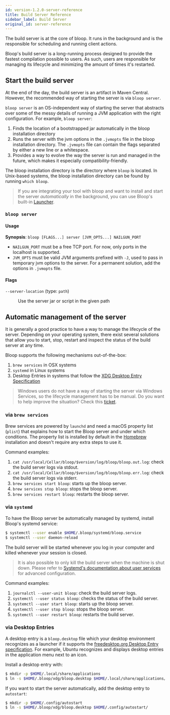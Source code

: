 ```yaml
---
id: version-1.2.0-server-reference
title: Build Server Reference
sidebar_label: Build Server
original_id: server-reference
---
```


The build server is at the core of bloop. It runs in the background and is
the responsible for scheduling and running client actions.

Bloop's build server is a long-running process designed to provide the fastest
compilation possible to users. As such, users are responsible for managing its
lifecycle and minimizing the amount of times it's restarted.

## Start the build server

At the end of the day, the build server is an artifact in Maven Central. However,
the recommended way of starting the server is via `bloop server`.

`bloop server` is an OS-independent way of starting the server that abstracts over
some of the messy details of running a JVM application with the right configuration.
For example, `bloop server`:

1. Finds the location of a bootstrapped jar automatically in the bloop installation
   directory
2. Runs the server with the jvm options in the `.jvmopts` file in the bloop installation
   directory. The `.jvmopts` file can contain the flags separated by either a new line or
   a whitespace.
3. Provides a way to evolve the way the server is run and managed in the future, which
   makes it especially compatibility-friendly.

The bloop installation directory is the directory where `bloop` is located. In Unix-based
systems, the bloop installation directory can be found by running `which bloop`.

<blockquote class="grab-attention">
If you are integrating your tool with bloop and want to install and start the server
<i>automatically</i> in the background, you can use Bloop's built-in <a href="launcher-reference">Launcher</a>.
</blockquote>

### `bloop server`

#### Usage

**Synopsis**: `bloop [FLAGS...] server [JVM_OPTS...] NAILGUN_PORT`

* `NAILGUN_PORT` must be a free TCP port. For now, only ports in the localhost is
  supported.
* `JVM_OPTS` must be valid JVM arguments prefixed with `-J`, used to pass in
  temporary jvm options to the server. For a permanent solution, add the options in
  `.jvmopts` file.

#### Flags

<dl>
<dt><code>--server-location</code> (type: <code>path</code>)</dt>
<dd><p>Use the server jar or script in the given path</p></dd>
</dl>

## Automatic management of the server

It is generally a good practice to have a way to manage the lifecycle of the server.
Depending on your operating system, there exist several solutions that allow you to
start, stop, restart and inspect the status of the build server at any time.

Bloop supports the following mechanisms out-of-the-box:

1. `brew services` in OSX systems
2. `systemd` in Linux systems
3. Desktop Entries in systems that follow the [XDG Desktop Entry Specification](https://standards.freedesktop.org/desktop-entry-spec/latest/)

> Windows users do not have a way of starting the server via Windows Services, so the
> lifecycle management has to be manual. Do you want to help improve the situation?
> Check this [ticket](https://github.com/scalacenter/bloop/issues/766).

### via `brew services`

Brew services are powered by `launchd` and need a macOS property list (`plist`) that explains how to
start the Bloop server and under which conditions. The property list is installed by default in the
[Homebrew](../setup#homebrew) installation and doesn't require any extra steps to use it.

Command examples:

1. `cat /usr/local/Cellar/bloop/$version/log/bloop/bloop.out.log`: check the build server logs via stdout.
2. `cat /usr/local/Cellar/bloop/$version/log/bloop/bloop.err.log`: check the build server logs via stderr.
3. `brew services start bloop`: starts up the bloop server.
4. `brew services stop bloop`: stops the bloop server.
5. `brew services restart bloop`: restarts the bloop server.

### via `systemd`

To have the Bloop server be automatically managed by systemd, install Bloop's systemd service:

```bash
$ systemctl --user enable $HOME/.bloop/systemd/bloop.service
$ systemctl --user daemon-reload
```

The build server will be started whenever you log in your computer and killed whenever your session
is closed.

<blockquote>
<p>
It is also possible to only kill the build server when the machine is shut down. Please refer to <a
href="https://wiki.archlinux.org/index.php/Systemd/Users">Systemd's documentation about user
services</a> for advanced configuration.
</p>
</blockquote>

Command examples:

1. `journalctl --user-unit bloop`: check the build server logs.
2. `systemctl --user status bloop`: checks the status of the build server.
3. `systemctl --user start bloop`: starts up the bloop server.
4. `systemctl --user stop bloop`: stops the bloop server.
5. `systemctl --user restart bloop`: restarts the build server.

### via Desktop Entries

A desktop entry is a `bloop.desktop` file which your desktop environment recognizes as a launcher if
it supports the [freedesktop.org Desktop Entry
specification](https://specifications.freedesktop.org/desktop-entry-spec/desktop-entry-spec-latest.html).
For example, Ubuntu recognizes and displays desktop entries in the application menu next to an icon.

Install a desktop entry with:

```bash
$ mkdir -p $HOME/.local/share/applications
$ ln -s $HOME/.bloop/xdg/bloop.desktop $HOME/.local/share/applications/
```

If you want to start the server automatically, add the desktop entry to `autostart`:

```bash
$ mkdir -p $HOME/.config/autostart
$ ln -s $HOME/.bloop/xdg/bloop.desktop $HOME/.config/autostart/
```

